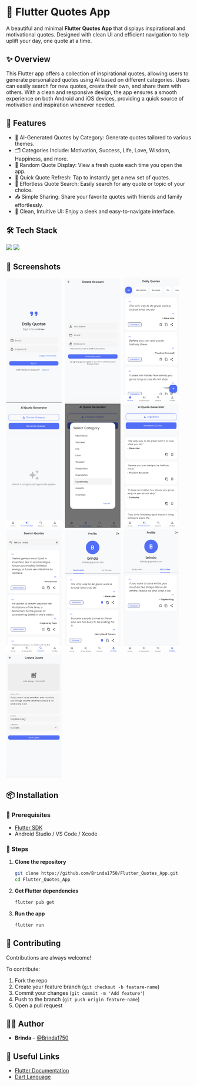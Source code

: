 # 📱 Flutter Quotes App

A beautiful and minimal **Flutter Quotes App** that displays inspirational and motivational quotes. Designed with clean UI and efficient navigation to help uplift your day, one quote at a time.



## ✨ Overview

This Flutter app offers a collection of inspirational quotes, allowing users to generate personalized quotes using AI based on different categories. Users can easily search for new quotes, create their own, and share them with others. With a clean and responsive design, the app ensures a smooth experience on both Android and iOS devices, providing a quick source of motivation and inspiration whenever needed.



## 🚀 Features

- 🤖 AI-Generated Quotes by Category: Generate quotes tailored to various themes.
- 🗂️ Categories Include: Motivation, Success, Life, Love, Wisdom, Happiness, and more.
- 📖 Random Quote Display: View a fresh quote each time you open the app.
- 🔄 Quick Quote Refresh: Tap to instantly get a new set of quotes.
- 🔎 Effortless Quote Search: Easily search for any quote or topic of your choice.
- 📤 Simple Sharing: Share your favorite quotes with friends and family effortlessly.
- 🎯 Clean, Intuitive UI: Enjoy a sleek and easy-to-navigate interface.



## 🛠️ Tech Stack

<p align="left">
  <img src="https://img.shields.io/badge/Flutter-02569B?style=for-the-badge&logo=flutter&logoColor=white" />
  <img src="https://img.shields.io/badge/Dart-0175C2?style=for-the-badge&logo=dart&logoColor=white" />
</p>


## 📸 Screenshots

<kbd>
  <img src="./snapshorts/1.png" width=30% height=30%/>
  <img src="./snapshorts/2.png" width=30% height=30%/>
  <img src="./snapshorts/3.png" width=30% height=30%/>
  <img src="./snapshorts/4.png" width=30% height=30%/>
  <img src="./snapshorts/4-1.png" width=30% height=30%/>
  <img src="./snapshorts/4-2.png" width=30% height=30%/>
  <img src="./snapshorts/5.png" width=30% height=30%/>
  <img src="./snapshorts/6.png" width=30% height=30%/>
  <img src="./snapshorts/7.png" width=30% height=30%/>
  <img src="./snapshorts/8.png" width=30% height=30%/>
</kbd>

## 📦 Installation

### 🔧 Prerequisites

- [Flutter SDK](https://flutter.dev/docs/get-started/install)
- Android Studio / VS Code / Xcode

### 🚀 Steps

1. **Clone the repository**
   ```bash
   git clone https://github.com/Brinda1750/Flutter_Quotes_App.git
   cd Flutter_Quotes_App

2. **Get Flutter dependencies**
   ```bash
   flutter pub get

3. **Run the app**
   ```bash
   flutter run


## 🤝 Contributing

Contributions are always welcome!

To contribute:
1. Fork the repo  
2. Create your feature branch (`git checkout -b feature-name`)  
3. Commit your changes (`git commit -m 'Add feature'`)  
4. Push to the branch (`git push origin feature-name`)  
5. Open a pull request  



## 👩‍💻 Author

- **Brinda** – [@Brinda1750](https://github.com/Brinda1750)



## 🔗 Useful Links

- [Flutter Documentation](https://flutter.dev/docs)  
- [Dart Language](https://dart.dev/guides)